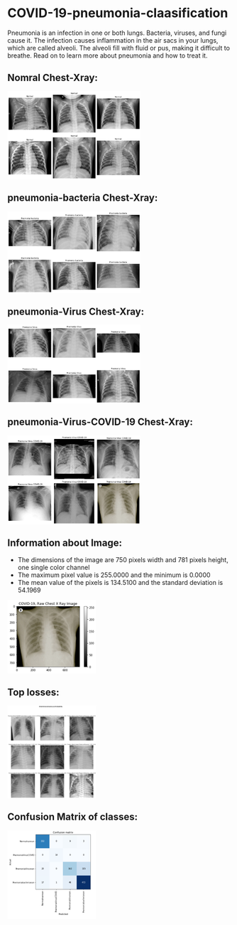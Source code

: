 # COVID-19-pneumonia-claasification
Pneumonia is an infection in one or both lungs. Bacteria, viruses, and fungi cause it. The infection causes inflammation in the air sacs in your lungs, which are called alveoli. The alveoli fill with fluid or pus, making it difficult to breathe. Read on to learn more about pneumonia and how to treat it.


## Nomral Chest-Xray:

<img align="center" src="1.png" width="300" />

## pneumonia-bacteria Chest-Xray:

<img align="center" src="2.png" width="300" />

## pneumonia-Virus Chest-Xray:

<img align="center" src="3.png" width="300" />

## pneumonia-Virus-COVID-19 Chest-Xray:

<img align="center" src="4.png" width="300" />

## Information about Image:

- The dimensions of the image are 750 pixels width and 781 pixels height, one single color channel 
- The maximum pixel value is 255.0000 and the minimum is 0.0000 
- The mean value of the pixels is 134.5100 and the standard deviation is 54.1969 

<img align="center" src="5.png" width="200" />

## Top losses: 

<img align="center" src="6.png" width="200" />

## Confusion Matrix of classes: 

<img align="center" src="7.png" width="200" />
